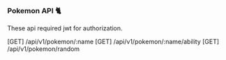 ### Pokemon API 🐈

These api required jwt for authorization.

[GET] /api/v1/pokemon/:name
[GET] /api/v1/pokemon/:name/ability
[GET] /api/v1/pokemon/random
